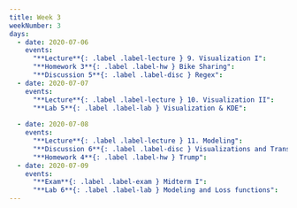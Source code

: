 ```yaml
---
title: Week 3
weekNumber: 3
days:
  - date: 2020-07-06
    events:
      "**Lecture**{: .label .label-lecture } 9. Visualization I":
      "**Homework 3**{: .label .label-hw } Bike Sharing":
      "**Discussion 5**{: .label .label-disc } Regex":
  - date: 2020-07-07
    events:
      "**Lecture**{: .label .label-lecture } 10. Visualization II":
      "**Lab 5**{: .label .label-lab } Visualization & KDE":
      
  - date: 2020-07-08
    events:
      "**Lecture**{: .label .label-lecture } 11. Modeling":
      "**Discussion 6**{: .label .label-disc } Visualizations and Transformations":
      "**Homework 4**{: .label .label-hw } Trump":
  - date: 2020-07-09
    events:
      "**Exam**{: .label .label-exam } Midterm I":
      "**Lab 6**{: .label .label-lab } Modeling and Loss functions":
---
```



<script src="../assets/js/highlight.js"></script>
